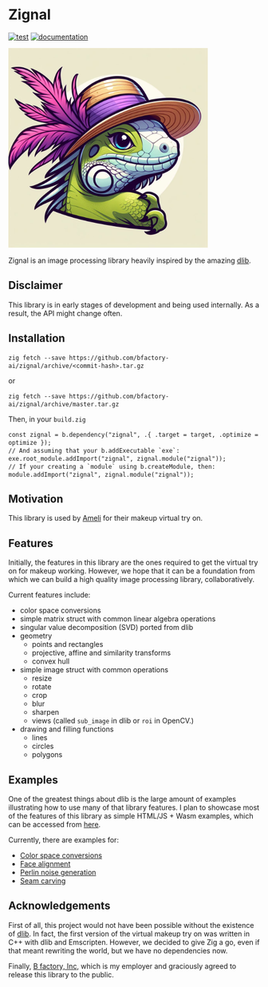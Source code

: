 # Zignal
[![test](https://github.com/bfactory-ai/zignal/actions/workflows/test.yml/badge.svg)](https://github.com/bfactory-ai/zignal/actions/workflows/test.yml)
[![documentation](https://github.com/bfactory-ai/zignal/actions/workflows/documentation.yml/badge.svg)](https://github.com/bfactory-ai/zignal/actions/workflows/documentation.yml)

<img src="https://github.com/bfactory-ai/zignal/blob/master/assets/liza.jpg" width=400>

Zignal is an image processing library heavily inspired by the amazing [dlib](http://dlib.net).

## Disclaimer

This library is in early stages of development and being used internally.
As a result, the API might change often.

## Installation

```console
zig fetch --save https://github.com/bfactory-ai/zignal/archive/<commit-hash>.tar.gz
```
or
```console
zig fetch --save https://github.com/bfactory-ai/zignal/archive/master.tar.gz
```

Then, in your `build.zig`
```zig
const zignal = b.dependency("zignal", .{ .target = target, .optimize = optimize });
// And assuming that your b.addExecutable `exe`:
exe.root_module.addImport("zignal", zignal.module("zignal"));
// If your creating a `module` using b.createModule, then:
module.addImport("zignal", zignal.module("zignal"));
```

## Motivation

This library is used by [Ameli](https://ameli.co.kr/) for their makeup virtual try on.

## Features

Initially, the features in this library are the ones required to get the virtual try on for makeup working.
However, we hope that it can be a foundation from which we can build a high quality image processing library, collaboratively.

Current features include:

- color space conversions
- simple matrix struct with common linear algebra operations
- singular value decomposition (SVD) ported from dlib
- geometry
  - points and rectangles
  - projective, affine and similarity transforms
  - convex hull
- simple image struct with common operations
  - resize
  - rotate
  - crop
  - blur
  - sharpen
  - views (called `sub_image` in dlib or `roi` in OpenCV.)
- drawing and filling functions
  - lines
  - circles
  - polygons

## Examples

One of the greatest things about dlib is the large amount of examples illustrating how to use many of that library features.
I plan to showcase most of the features of this library as simple HTML/JS + Wasm examples, which can be accessed from [here](https://bfactory-ai.github.io/zignal/examples/).

Currently, there are examples for:
- [Color space conversions](https://bfactory-ai.github.io/zignal/examples/colorspace.html)
- [Face alignment](https://bfactory-ai.github.io/zignal/examples/face-alignment.html)
- [Perlin noise generation](https://bfactory-ai.github.io/zignal/examples/perlin-noise.html)
- [Seam carving](https://bfactory-ai.github.io/zignal/examples/seam-carving.html)

## Acknowledgements

First of all, this project would not have been possible without the existence of [dlib](http://dlib.net).
In fact, the first version of the virtual makeup try on was written in C++ with dlib and Emscripten.
However, we decided to give Zig a go, even if that meant rewriting the world, but we have no dependencies now.

Finally, [B factory, Inc](https://www.bfactory.ai/), which is my employer and graciously agreed to release this library to the public.
